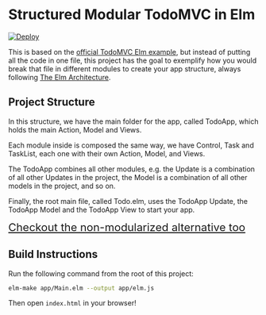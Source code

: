 # Structured Modular TodoMVC in Elm

[![Deploy](https://www.herokucdn.com/deploy/button.png)](https://heroku.com/deploy)

This is based on the [official TodoMVC Elm example](https://github.com/evancz/elm-todomvc),
but instead of putting all the code in one file, this project has the goal to 
exemplify how you would break that file in different modules to create your app
 structure, always following [The Elm Architecture](https://github.com/evancz/elm-architecture-tutorial).

## Project Structure

In this structure, we have the main folder for the app, called TodoApp, which 
holds the main Action, Model and Views.

Each module inside is composed the same way, we have Control, Task and TaskList,
 each one with their own Action, Model, and Views.

The TodoApp combines all other modules, e.g. the Update is a combination
 of all other Updates in the project, the Model is a combination of all
  other models in the project, and so on.

Finally, the root main file, called Todo.elm, uses the TodoApp Update, the TodoApp
 Model and the TodoApp View to start your app.

<a href="https://github.com/rogeriochaves/structured-elm-todomvc" 
   style="font-size:22px">Checkout the non-modularized alternative too</a>

## Build Instructions

Run the following command from the root of this project:

```bash
elm-make app/Main.elm --output app/elm.js
```

Then open `index.html` in your browser!
